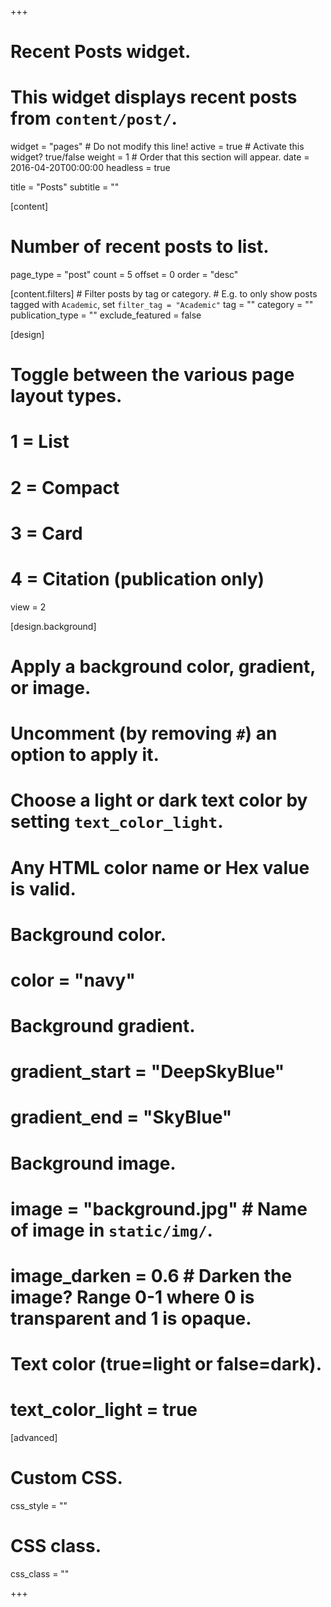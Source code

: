 +++
# Recent Posts widget.
# This widget displays recent posts from `content/post/`.
widget = "pages"  # Do not modify this line!
active = true  # Activate this widget? true/false
weight = 1  # Order that this section will appear.
date = 2016-04-20T00:00:00
headless = true

title = "Posts"
subtitle = ""

[content]
  # Number of recent posts to list.
  page_type = "post"
  count = 5
  offset = 0
  order = "desc"
  
  [content.filters]
    # Filter posts by tag or category.
    #  E.g. to only show posts tagged with `Academic`, set `filter_tag = "Academic"`
    tag = ""
    category = ""
    publication_type = ""
    exclude_featured = false

[design]
  # Toggle between the various page layout types.
  #   1 = List
  #   2 = Compact
  #   3 = Card
  #   4 = Citation (publication only)
  view = 2

[design.background]
  # Apply a background color, gradient, or image.
  #   Uncomment (by removing `#`) an option to apply it.
  #   Choose a light or dark text color by setting `text_color_light`.
  #   Any HTML color name or Hex value is valid.
  
  # Background color.
  # color = "navy"
  
  # Background gradient.
  # gradient_start = "DeepSkyBlue"
  # gradient_end = "SkyBlue"
  
  # Background image.
  # image = "background.jpg"  # Name of image in `static/img/`.
  # image_darken = 0.6  # Darken the image? Range 0-1 where 0 is transparent and 1 is opaque.

  # Text color (true=light or false=dark).
  # text_color_light = true  
  
[advanced]
 # Custom CSS. 
 css_style = ""
 
 # CSS class.
 css_class = ""

+++

